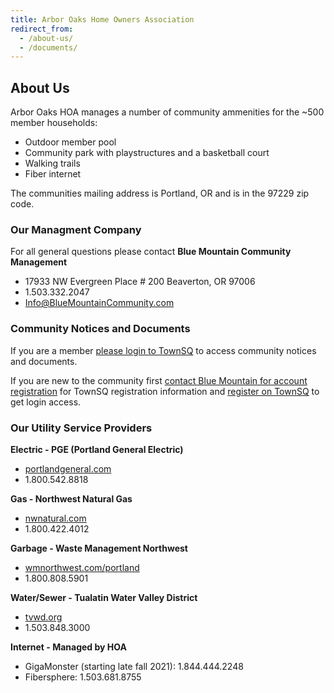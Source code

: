 ```yaml
---
title: Arbor Oaks Home Owners Association
redirect_from:
  - /about-us/
  - /documents/
---
```


## About Us

Arbor Oaks HOA manages a number of community ammenities for the ~500 member households:

- Outdoor member pool
- Community park with playstructures and a basketball court
- Walking trails
- Fiber internet

The communities mailing address is Portland, OR and is in the 97229 zip code.

### Our Managment Company

For all general questions please contact **Blue Mountain Community Management**

- 17933 NW Evergreen Place # 200 Beaverton, OR 97006
- 1.503.332.2047
- [Info@BlueMountainCommunity.com](mailto:Info@BlueMountainCommunity.com)

### Community Notices and Documents

If you are a member [please login to TownSQ](https://app.townsq.io/login) to access
community notices and documents.

If you are new to the community first [contact Blue Mountain for account registration](mailto:Info@BlueMountainCommunity.com) for TownSQ registration information and [register on TownSQ](https://app.townsq.io/ais/sign-up) to get login access.

### Our Utility Service Providers

**Electric - PGE (Portland General Electric)**

- [portlandgeneral.com](https://www.portlandgeneral.com)
- 1.800.542.8818

**Gas - Northwest Natural Gas**

- [nwnatural.com](https://www.nwnatural.com)
- 1.800.422.4012

**Garbage - Waste Management Northwest**

- [wmnorthwest.com/portland](https://www.wmnorthwest.com/portland)
- 1.800.808.5901

**Water/Sewer - Tualatin Water Valley District**

- [tvwd.org](https://www.tvwd.org/)
- 1.503.848.3000

**Internet - Managed by HOA**

- GigaMonster (starting late fall 2021): 1.844.444.2248
- Fibersphere: 1.503.681.8755


